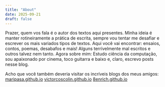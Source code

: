 ```yaml
---
title: "About"
date: 2025-09-21
draft: false
---
```


Prazer, quem vos fala é o autor dos textos aqui presentes. Minha ideia é manter rotineiramente a prática de escrita, sempre vou tentar me desafiar e escrever os mais variados tipos de textos. Aqui você vai encontrar: ensaios, contos, poemas, desabafos e mais! Alguns terrívelmente mal escritos e outros talvez nem tanto. 
Agora sobre mim: Estudo ciência da computação, sou apaixonado por cinema, toco guitarra e baixo e, claro, escrevo posts nesse blog.

Acho que você também deveria visitar os incríveis blogs dos meus amigos:
[maripasa.github.io](https://maripasa.github.io)
[victorcoscolin.github.io](https://victorcoscolin.github.io)
[8enrich.github.io](https://8enrich.github.io)